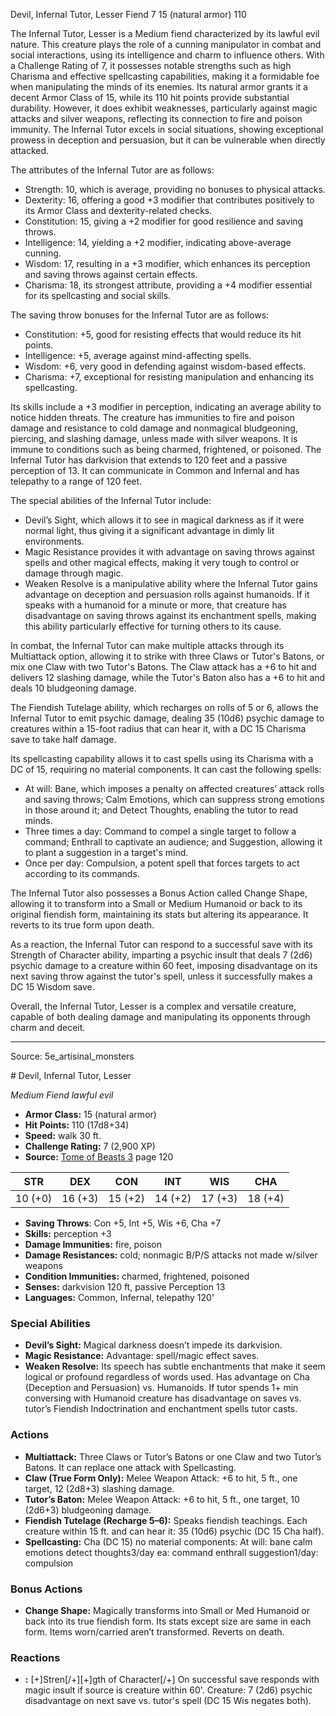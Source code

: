 <MonsterName/>Devil, Infernal Tutor, Lesser</MonsterName>
<CreatureType/>Fiend</CreatureType>
<CR/>7</CR>
<AC/>15 (natural armor)</AC>
<HP/>110</HP>
<summary>The Infernal Tutor, Lesser is a Medium fiend characterized by its lawful evil nature. This creature plays the role of a cunning manipulator in combat and social interactions, using its intelligence and charm to influence others. With a Challenge Rating of 7, it possesses notable strengths such as high Charisma and effective spellcasting capabilities, making it a formidable foe when manipulating the minds of its enemies. Its natural armor grants it a decent Armor Class of 15, while its 110 hit points provide substantial durability. However, it does exhibit weaknesses, particularly against magic attacks and silver weapons, reflecting its connection to fire and poison immunity. The Infernal Tutor excels in social situations, showing exceptional prowess in deception and persuasion, but it can be vulnerable when directly attacked.</summary>

<detail>

The attributes of the Infernal Tutor are as follows: 
- Strength: 10, which is average, providing no bonuses to physical attacks.
- Dexterity: 16, offering a good +3 modifier that contributes positively to its Armor Class and dexterity-related checks.
- Constitution: 15, giving a +2 modifier for good resilience and saving throws.
- Intelligence: 14, yielding a +2 modifier, indicating above-average cunning.
- Wisdom: 17, resulting in a +3 modifier, which enhances its perception and saving throws against certain effects.
- Charisma: 18, its strongest attribute, providing a +4 modifier essential for its spellcasting and social skills.

The saving throw bonuses for the Infernal Tutor are as follows:
- Constitution: +5, good for resisting effects that would reduce its hit points.
- Intelligence: +5, average against mind-affecting spells.
- Wisdom: +6, very good in defending against wisdom-based effects.
- Charisma: +7, exceptional for resisting manipulation and enhancing its spellcasting.

Its skills include a +3 modifier in perception, indicating an average ability to notice hidden threats. The creature has immunities to fire and poison damage and resistance to cold damage and nonmagical bludgeoning, piercing, and slashing damage, unless made with silver weapons. It is immune to conditions such as being charmed, frightened, or poisoned. The Infernal Tutor has darkvision that extends to 120 feet and a passive perception of 13. It can communicate in Common and Infernal and has telepathy to a range of 120 feet.

The special abilities of the Infernal Tutor include:
- Devil’s Sight, which allows it to see in magical darkness as if it were normal light, thus giving it a significant advantage in dimly lit environments.
- Magic Resistance provides it with advantage on saving throws against spells and other magical effects, making it very tough to control or damage through magic.
- Weaken Resolve is a manipulative ability where the Infernal Tutor gains advantage on deception and persuasion rolls against humanoids. If it speaks with a humanoid for a minute or more, that creature has disadvantage on saving throws against its enchantment spells, making this ability particularly effective for turning others to its cause.

In combat, the Infernal Tutor can make multiple attacks through its Multiattack option, allowing it to strike with three Claws or Tutor's Batons, or mix one Claw with two Tutor's Batons. The Claw attack has a +6 to hit and delivers 12 slashing damage, while the Tutor's Baton also has a +6 to hit and deals 10 bludgeoning damage.

The Fiendish Tutelage ability, which recharges on rolls of 5 or 6, allows the Infernal Tutor to emit psychic damage, dealing 35 (10d6) psychic damage to creatures within a 15-foot radius that can hear it, with a DC 15 Charisma save to take half damage. 

Its spellcasting capability allows it to cast spells using its Charisma with a DC of 15, requiring no material components. It can cast the following spells: 
- At will: Bane, which imposes a penalty on affected creatures’ attack rolls and saving throws; Calm Emotions, which can suppress strong emotions in those around it; and Detect Thoughts, enabling the tutor to read minds.
- Three times a day: Command to compel a single target to follow a command; Enthrall to captivate an audience; and Suggestion, allowing it to plant a suggestion in a target's mind.
- Once per day: Compulsion, a potent spell that forces targets to act according to its commands.

The Infernal Tutor also possesses a Bonus Action called Change Shape, allowing it to transform into a Small or Medium Humanoid or back to its original fiendish form, maintaining its stats but altering its appearance. It reverts to its true form upon death.

As a reaction, the Infernal Tutor can respond to a successful save with its Strength of Character ability, imparting a psychic insult that deals 7 (2d6) psychic damage to a creature within 60 feet, imposing disadvantage on its next saving throw against the tutor's spell, unless it successfully makes a DC 15 Wisdom save. 

Overall, the Infernal Tutor, Lesser is a complex and versatile creature, capable of both dealing damage and manipulating its opponents through charm and deceit.</detail>



---

Source: 5e_artisinal_monsters

<statblock>
# Devil, Infernal Tutor, Lesser

*Medium* *Fiend* *lawful evil*

- **Armor Class:** 15 (natural armor)
- **Hit Points:** 110 (17d8+34)
- **Speed:** walk 30 ft.
- **Challenge Rating:** 7 (2,900 XP)
- **Source:** [Tome of Beasts 3](https://koboldpress.com/kpstore/product/tome-of-beasts-3-for-5th-edition/) page 120

| STR | DEX | CON | INT | WIS | CHA |
| --- | --- | --- | --- | --- | --- |
| 10 (+0) | 16 (+3) | 15 (+2) | 14 (+2) | 17 (+3) | 18 (+4) |

- **Saving Throws**: Con +5, Int +5, Wis +6, Cha +7
- **Skills:** perception +3
- **Damage Immunities:** fire, poison 
- **Damage Resistances:** cold; nonmagic B/P/S attacks not made w/silver weapons
- **Condition Immunities:** charmed, frightened, poisoned 
- **Senses:** darkvision 120 ft, passive Perception 13 
- **Languages:** Common, Infernal, telepathy 120'

### Special Abilities

- **Devil’s Sight:** Magical darkness doesn’t impede its darkvision.
- **Magic Resistance:** Advantage: spell/magic effect saves.
- **Weaken Resolve:** Its speech has subtle enchantments that make it seem logical or profound regardless of words used. Has advantage on Cha (Deception and Persuasion) vs. Humanoids. If tutor spends 1+ min conversing with Humanoid creature has disadvantage on saves vs. tutor’s Fiendish Indoctrination and enchantment spells tutor casts.

### Actions

- **Multiattack:** Three Claws or Tutor’s Batons or one Claw and two Tutor’s Batons. It can replace one attack with Spellcasting.
- **Claw (True Form Only):** Melee Weapon Attack: +6 to hit, 5 ft., one target, 12 (2d8+3) slashing damage.
- **Tutor’s Baton:** Melee Weapon Attack: +6 to hit, 5 ft., one target, 10 (2d6+3) bludgeoning damage.
- **Fiendish Tutelage (Recharge 5–6):** Speaks fiendish teachings. Each creature within 15 ft. and can hear it: 35 (10d6) psychic (DC 15 Cha half).
- **Spellcasting:** Cha (DC 15) no material components: At will: bane calm emotions detect thoughts3/day ea: command enthrall suggestion1/day: compulsion

### Bonus Actions

- **Change Shape:** Magically transforms into Small or Med Humanoid or back into its true fiendish form. Its stats except size are same in each form. Items worn/carried aren’t transformed. Reverts on death.

### Reactions

- **:** [+]Stren[/+][+]gth of Character[/+] On successful save responds with magic insult if source is creature within 60'. Creature: 7 (2d6) psychic disadvantage on next save vs. tutor's spell (DC 15 Wis negates both).


</statblock>


